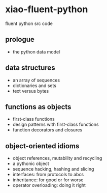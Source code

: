 # xiao-fluent-python
fluent python src code

## prologue

- the python data model

## data structures

- an array of sequences
- dictionaries and sets
- text versus bytes

## functions as objects

- first-class functions
- design patterns with first-class functions
- function decorators and closures

## object-oriented idioms

- object references, mutability and recycling
- a pythonic object
- sequence hacking, hashing and slicing
- interfaces: from protocols to abcs
- inheritance: for good or for worse
- operator overloading: doing it right



